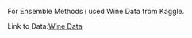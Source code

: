 For Ensemble Methods i used Wine Data from Kaggle. 

Link to Data:[Wine Data](https://www.kaggle.com/datasets/yasserh/wine-quality-dataset)